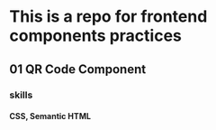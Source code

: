 # This is a repo for frontend components practices

## 01 QR Code Component

### skills
#### CSS, Semantic HTML